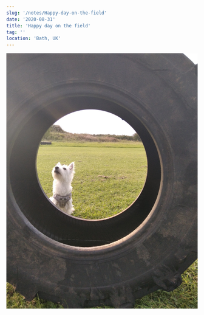 ```yaml
---
slug: '/notes/Happy-day-on-the-field'
date: '2020-08-31'
title: 'Happy day on the field'
tag: ''
location: 'Bath, UK'
---
```


![Westie](./figure1.jpeg)

